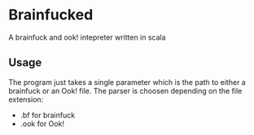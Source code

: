 Brainfucked
===========

A brainfuck and ook! intepreter written in scala

Usage
-----

The program just takes a single parameter which is the path to either a brainfuck or an Ook! file.
The parser is choosen depending on the file extension:
- .bf for brainfuck
- .ook for Ook!
